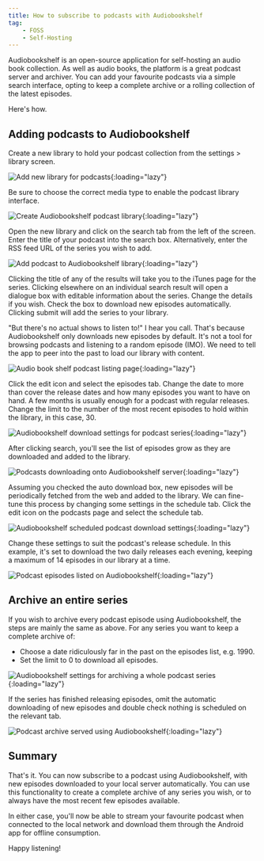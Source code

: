 ```yaml
---
title: How to subscribe to podcasts with Audiobookshelf
tag:
    - FOSS
    - Self-Hosting
---
```


Audiobookshelf is an open-source application for self-hosting an audio book collection. As well as audio books, the platform is a great podcast server and archiver. You can add your favourite podcasts via a simple search interface, opting to keep a complete archive or a rolling collection of the latest episodes. 

Here's how.

## Adding podcasts to Audiobookshelf

Create a new library to hold your podcast collection from the settings > library screen. 

![Add new library for podcasts](/assets/images/2023/audiobookshelf-1-create-podcast-library.jpg "Screenshot of Audiobookshelf library management"){:loading="lazy"}

Be sure to choose the correct media type to enable the podcast library interface.

![Create Audiobookshelf podcast library](/assets/images/2023/audiobookshelf-2-podcast-library-folder.jpg "GAudiobookshelf podcast library Screenshot"){:loading="lazy"}

Open the new library and click on the search tab from the left of the screen. Enter the title of your podcast into the search box. Alternatively, enter the RSS feed URL of the series you wish to add.

![Add podcast to Audiobookshelf library](/assets/images/2023/audiobookshelf-3-add-podcast-to-library.jpg "Audiobookshelf add podcast to library Screenshot"){:loading="lazy"}

Clicking the title of any of the results will take you to the iTunes page for the series. Clicking elsewhere on an individual search result will open a dialogue box with editable information about the series. Change the details if you wish. Check the box to download new episodes automatically. Clicking submit will add the series to your library.

"But there's no actual shows to listen to!" I hear you call. That's because Audiobookshelf only downloads new episodes by default. It's not a tool for browsing podcasts and listening to a random episode (IMO). We need to tell the app to peer into the past to load our library with content.

![Audio book shelf podcast listing page](/assets/images/2023/audiobookshelf-4-podcast-listing-page.jpg "Screenshot of a podcast on Audiobookshelf"){:loading="lazy"}

Click the edit icon and select the episodes tab. Change the date to more than cover the release dates and how many episodes you want to have on hand. A few months is usually enough for a podcast with regular releases. Change the limit to the number of the most recent episodes to hold within the library, in this case, 30.

![Audiobookshelf download settings for podcast series](/assets/images/2023/audiobookshelf-5-download-past-episodes.jpg "Screenshot of Audio book shelf settings page"){:loading="lazy"}

After clicking search, you'll see the list of episodes grow as they are downloaded and added to the library.

![Podcasts downloading onto Audiobookshelf server](/assets/images/2023/audiobookshelf-6-select-podcast-episodes.jpg "Screenshot of Audiobookshelf showing podcast episodes discovered"){:loading="lazy"}

Assuming you checked the auto download box, new episodes will be periodically fetched from the web and added to the library. We can fine-tune this process by changing some settings in the schedule tab. Click the edit icon on the podcasts page and select the schedule tab.

![Audiobookshelf scheduled podcast download settings](/assets/images/2023/audiobookshelf-7-schedule-podcast-downloads.jpg "Screenshot of podcast download settings in audio book shelf"){:loading="lazy"}

Change these settings to suit the podcast's release schedule. In this example, it's set to download the two daily releases each evening, keeping a maximum of 14 episodes in our library at a time.

![Podcast episodes listed on Audiobookshelf](/assets/images/2023/audiobookshelf-podcast-page.gif "GIF of Audiobookshelf locally hosted podcast episodes"){:loading="lazy"}

## Archive an entire series

If you wish to archive every podcast episode using Audiobookshelf, the steps are mainly the same as above. For any series you want to keep a complete archive of:

- Choose a date ridiculously far in the past on the episodes list, e.g. 1990.
- Set the limit to 0 to download all episodes.

![Audiobookshelf settings for archiving a whole podcast series](/assets/images/2023/audio-book-shelf-archive-entire-podcast-series.jpg "Audiobookshelf settings for downloading entire podcast"){:loading="lazy"}

If the series has finished releasing episodes, omit the automatic downloading of new episodes and double check nothing is scheduled on the relevant tab.

![Podcast archive served using Audiobookshelf](/assets/images/2023/self-hosted-podcast-archive.jpg "Screenshot of self-hosted podcast archive using Audiobookshelf"){:loading="lazy"}

## Summary

That's it. You can now subscribe to a podcast using Audiobookshelf, with new episodes downloaded to your local server automatically. You can use this functionality to create a complete archive of any series you wish, or to always have the most recent few episodes available. 

In either case, you'll now be able to stream your favourite podcast when connected to the local network and download them through the Android app for offline consumption.

Happy listening!
